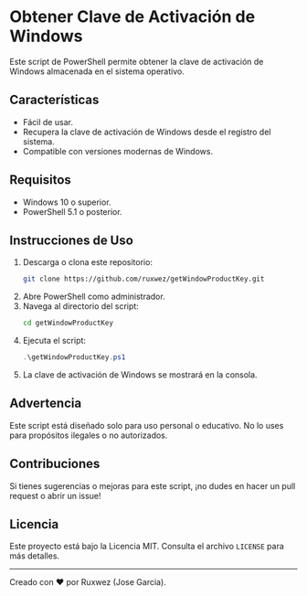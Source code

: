 # Obtener Clave de Activación de Windows  

Este script de PowerShell permite obtener la clave de activación de Windows almacenada en el sistema operativo.  

## Características  
- Fácil de usar.  
- Recupera la clave de activación de Windows desde el registro del sistema.  
- Compatible con versiones modernas de Windows.  

## Requisitos  
- Windows 10 o superior.  
- PowerShell 5.1 o posterior.  

## Instrucciones de Uso  
1. Descarga o clona este repositorio:  
   ```bash  
   git clone https://github.com/ruxwez/getWindowProductKey.git
   ```  
2. Abre PowerShell como administrador.  
3. Navega al directorio del script:  
   ```bash  
   cd getWindowProductKey
   ```  
4. Ejecuta el script:  
   ```powershell  
   .\getWindowProductKey.ps1
   ```  
5. La clave de activación de Windows se mostrará en la consola.  

## Advertencia  
Este script está diseñado solo para uso personal o educativo. No lo uses para propósitos ilegales o no autorizados.  

## Contribuciones  
Si tienes sugerencias o mejoras para este script, ¡no dudes en hacer un pull request o abrir un issue!  

## Licencia  
Este proyecto está bajo la Licencia MIT. Consulta el archivo `LICENSE` para más detalles.  

---  
Creado con ❤️ por Ruxwez (Jose Garcia).
